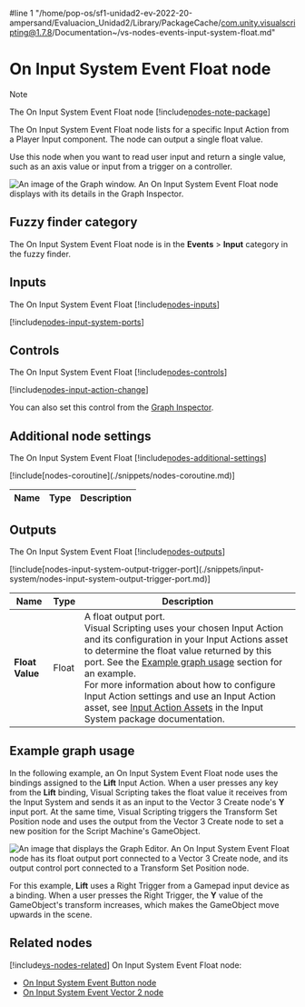 #line 1 "/home/pop-os/sf1-unidad2-ev-2022-20-ampersand/Evaluacion_Unidad2/Library/PackageCache/com.unity.visualscripting@1.7.8/Documentation~/vs-nodes-events-input-system-float.md"
# On Input System Event Float node

> [!NOTE]
> The On Input System Event Float node [!include[nodes-note-package](./snippets/input-system/nodes-note-package.md)]

The On Input System Event Float node lists for a specific Input Action from a Player Input component. The node can output a single float value. 

Use this node when you want to read user input and return a single value, such as an axis value or input from a trigger on a controller.

![An image of the Graph window. An On Input System Event Float node displays with its details in the Graph Inspector.](images/vs-on-input-system-event-float-node.png) 

## Fuzzy finder category 

The On Input System Event Float node is in the **Events** &gt; **Input** category in the fuzzy finder.


## Inputs 

The On Input System Event Float [!include[nodes-inputs](./snippets/nodes-inputs.md)]

[!include[nodes-input-system-ports](./snippets/input-system/nodes-input-system-ports.md)]

## Controls

The On Input System Event Float [!include[nodes-controls](./snippets/nodes-controls.md)]

[!include[nodes-input-action-change](./snippets/input-system/nodes-input-action-change.md)]

You can also set this control from the [Graph Inspector](vs-interface-overview.md#the-graph-inspector).

## Additional node settings 

The On Input System Event Float [!include[nodes-additional-settings](./snippets/nodes-additional-settings.md)]

<table>
<thead>
<tr>
<th><strong>Name</strong></th>
<th><strong>Type</strong></th>
<th><strong>Description</strong></th>
</tr>
</thead>
<tbody>
[!include[nodes-coroutine](./snippets/nodes-coroutine.md)]
</tbody>
</table>

## Outputs 

The On Input System Event Float [!include[nodes-outputs](./snippets/nodes-outputs.md)]

<table>
<thead>
<tr>
<th><strong>Name</strong></th>
<th><strong>Type</strong></th>
<th><strong>Description</strong></th>
</tr>
</thead>
<tbody>
[!include[nodes-input-system-output-trigger-port](./snippets/input-system/nodes-input-system-output-trigger-port.md)]
<tr>
<td><strong>Float Value</strong></td>
<td>Float</td>
<td>A float output port. <br/>Visual Scripting uses your chosen Input Action and its configuration in your Input Actions asset to determine the float value returned by this port. See the <a href="#example-graph-usage">Example graph usage</a> section for an example. <br/>For more information about how to configure Input Action settings and use an Input Action asset, see <a href="(https://docs.unity3d.com/Packages/com.unity.inputsystem@latest/index.html?subfolder=/manual/ActionAssets.html)">Input Action Assets</a> in the Input System package documentation.</td>
</tr>
</tbody>
</table>

## Example graph usage 

In the following example, an On Input System Event Float node uses the bindings assigned to the **Lift** Input Action. When a user presses any key from the **Lift** binding, Visual Scripting takes the float value it receives from the Input System and sends it as an input to the Vector 3 Create node's **Y** input port. At the same time, Visual Scripting triggers the Transform Set Position node and uses the output from the Vector 3 Create node to set a new position for the Script Machine's GameObject.

![An image that displays the Graph Editor. An On Input System Event Float node has its float output port connected to a Vector 3 Create node, and its output control port connected to a Transform Set Position node.](images/vs-on-input-system-event-float-node-example.png)

For this example, **Lift** uses a Right Trigger from a Gamepad input device as a binding. When a user presses the Right Trigger, the **Y** value of the GameObject's transform increases, which makes the GameObject move upwards in the scene. 


## Related nodes 

[!include[vs-nodes-related](./snippets/nodes-related.md)] On Input System Event Float node:

- [On Input System Event Button node](vs-nodes-events-input-system-button.md)
- [On Input System Event Vector 2 node](vs-nodes-events-input-system-vector2.md)